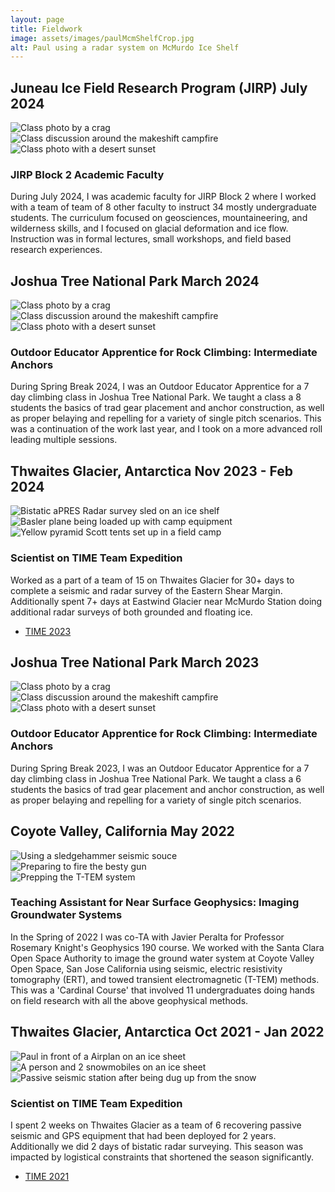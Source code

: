 ```yaml
---
layout: page
title: Fieldwork
image: assets/images/paulMcmShelfCrop.jpg
alt: Paul using a radar system on McMurdo Ice Shelf
---
```


## Juneau Ice Field Research Program (JIRP) July 2024

<div class="box alt">
  <div class="row 50% uniform">
    <div class="4u"><span class="image fit"><img src="assets/images/jirp1.jpg" alt="Class photo by a crag" /></span></div>
    <div class="4u"><span class="image fit"><img src="assets/images/jirp2.jpg" alt="Class discussion around the makeshift campfire" /></span></div>
    <div class="4u$"><span class="image fit"><img src="assets/images/jirp3.jpg" alt="Class photo with a desert sunset" /></span></div>
  </div>
</div>

### JIRP Block 2 Academic Faculty 
During July 2024, I was academic faculty for JIRP Block 2 where I worked with a team of  team of 8 other faculty to instruct 34 mostly undergraduate students. The curriculum focused on geosciences, mountaineering, and wilderness skills, and I focused on glacial deformation and ice flow. Instruction was in formal lectures, small workshops, and field based research experiences. 

## Joshua Tree National Park March 2024 

<div class="box alt">
  <div class="row 50% uniform">
    <div class="4u"><span class="image fit"><img src="assets/images/joshuaTree4.jpg" alt="Class photo by a crag" /></span></div>
    <div class="4u"><span class="image fit"><img src="assets/images/joshuaTree5.jpg" alt="Class discussion around the makeshift campfire" /></span></div>
    <div class="4u$"><span class="image fit"><img src="assets/images/joshuaTree6.jpg" alt="Class photo with a desert sunset" /></span></div>
  </div>
</div>

### Outdoor Educator Apprentice for Rock Climbing: Intermediate Anchors 
During Spring Break 2024, I was an Outdoor Educator Apprentice for a 7 day climbing class in Joshua Tree National Park. We taught a class a 8 students the basics of trad gear placement and anchor construction, as well as proper belaying and repelling for a variety of single pitch scenarios. This was a continuation of the work last year, and I took on a more advanced roll leading multiple sessions.


## Thwaites Glacier, Antarctica Nov 2023 - Feb 2024 

<div class="box alt">
  <div class="row 50% uniform">
    <div class="4u"><span class="image fit"><img src="assets/images/time2024_1.jpg" alt="Bistatic aPRES Radar survey sled on an ice shelf" /></span></div>
    <div class="4u"><span class="image fit"><img src="assets/images/time2024_2.jpg" alt="Basler plane being loaded up with camp equipment" /></span></div>
    <div class="4u$"><span class="image fit"><img src="assets/images/time2024_3.jpg" alt="Yellow pyramid Scott tents set up in a field camp" /></span></div>
  </div>
</div>

### Scientist on TIME Team Expedition
Worked as a part of a team of 15 on Thwaites Glacier for 30+ days to complete a seismic and radar survey of the Eastern Shear Margin. Additionally spent 7+ days at Eastwind Glacier near McMurdo Station doing additional radar surveys of both grounded and floating ice.

<ul class="actions">
  <li><a href="{{ 'TIME2023.html' | absolute_url }}" class="button">TIME 2023</a></li>
      </ul>

## Joshua Tree National Park March 2023 

<div class="box alt">
  <div class="row 50% uniform">
    <div class="4u"><span class="image fit"><img src="assets/images/joshuaTree1.jpg" alt="Class photo by a crag" /></span></div>
    <div class="4u"><span class="image fit"><img src="assets/images/joshuaTree2.jpg" alt="Class discussion around the makeshift campfire" /></span></div>
    <div class="4u$"><span class="image fit"><img src="assets/images/joshuaTree3.jpg" alt="Class photo with a desert sunset" /></span></div>
  </div>
</div>

### Outdoor Educator Apprentice for Rock Climbing: Intermediate Anchors 
During Spring Break 2023, I was an Outdoor Educator Apprentice for a 7 day climbing class in Joshua Tree National Park. We taught a class a 6 students the basics of trad gear placement and anchor construction, as well as proper belaying and repelling for a variety of single pitch scenarios. 

## Coyote Valley, California May 2022 

<div class="box alt">
  <div class="row 50% uniform">
    <div class="4u"><span class="image fit"><img src="assets/images/coyoteValley1.jpg" alt="Using a sledgehammer seismic souce" /></span></div>
    <div class="4u"><span class="image fit"><img src="assets/images/coyoteValley2.jpg" alt="Preparing to fire the besty gun" /></span></div>
    <div class="4u$"><span class="image fit"><img src="assets/images/coyoteValley3.jpg" alt="Prepping the T-TEM system" /></span></div>
  </div>
</div>

### Teaching Assistant for Near Surface Geophysics: Imaging Groundwater Systems 

In the Spring of 2022 I was co-TA with Javier Peralta for Professor Rosemary Knight's Geophysics 190 course. We worked with the Santa Clara Open Space Authority to image the ground water system at Coyote Valley Open Space, San Jose California using seismic, electric resistivity tomography (ERT), and towed transient electromagnetic (T-TEM) methods. This was a 'Cardinal Course' that involved 11 undergraduates doing hands on field research with all the above geophysical methods. 


## Thwaites Glacier, Antarctica Oct 2021 - Jan 2022 

<div class="box alt">
  <div class="row 50% uniform">
    <div class="4u"><span class="image fit"><img src="assets/images/thwaites1.jpg" alt="Paul in front of a Airplan on an ice sheet" /></span></div>
    <div class="4u"><span class="image fit"><img src="assets/images/thwaites2.jpg" alt="A person and 2 snowmobiles on an ice sheet" /></span></div>
    <div class="4u$"><span class="image fit"><img src="assets/images/thwaites3.jpg" alt="Passive seismic station after being dug up from the snow" /></span></div>
  </div>
</div>

### Scientist on TIME Team Expedition
I spent 2 weeks on Thwaites Glacier as a team of 6 recovering passive seismic and GPS equipment that had been deployed for 2 years. Additionally we did 2 days of bistatic radar surveying. This season was impacted by logistical constraints that shortened the season significantly. 

<ul class="actions">
	<li><a href="{{ 'TIME2021.html' | absolute_url }}" class="button">TIME 2021</a></li>
      </ul>


